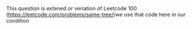 This question is extened or veriation of Leetcode 100 (https://leetcode.com/problems/same-tree/)
​
we use that code here in our condition
